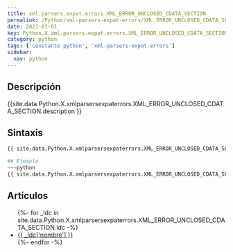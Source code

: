```yaml
---
title: xml.parsers.expat.errors.XML_ERROR_UNCLOSED_CDATA_SECTION
permalink: /Python/xml-parsers-expat-errors/XML_ERROR_UNCLOSED_CDATA_SECTION/
date: 2021-01-01
key: Python.X.xml.parsers.expat.errors.XML_ERROR_UNCLOSED_CDATA_SECTION
category: python
tags: ['constante python', 'xml-parsers-expat-errors']
sidebar: 
  nav: python
---
```


## Descripción
{{site.data.Python.X.xmlparsersexpaterrors.XML_ERROR_UNCLOSED_CDATA_SECTION.description }}

## Sintaxis
~~~python
{{ site.data.Python.X.xmlparsersexpaterrors.XML_ERROR_UNCLOSED_CDATA_SECTION.sintaxis }}~~~

## Ejemplo
~~~python
{{ site.data.Python.X.xmlparsersexpaterrors.XML_ERROR_UNCLOSED_CDATA_SECTION.code}}
~~~

## Artículos
<ul>
{%- for _ldc in site.data.Python.X.xmlparsersexpaterrors.XML_ERROR_UNCLOSED_CDATA_SECTION.ldc -%}
   <li>
       <a href="{{_ldc['url'] }}">{{ _ldc['nombre'] }}</a>
   </li>
{%- endfor -%}
</ul>
